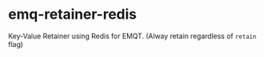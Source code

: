 # emq-retainer-redis
Key-Value Retainer using Redis for EMQT. (Alway retain regardless of `retain` flag)
